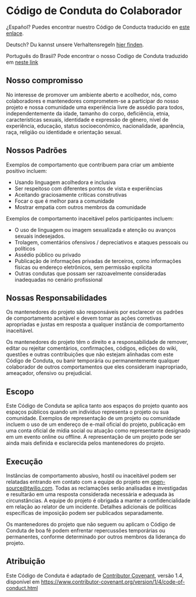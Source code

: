 # Código de Conduta do Colaborador

¿Español? Puedes encontrar nuestro Código de Conducta traducido en [este enlace](../../docs/es/CODE_OF_CONDUCT.md).

Deutsch? Du kannst unsere Verhaltensregeln [hier finden](../../docs/de/CODE_OF_CONDUCT.md).

Português do Brasil? Pode encontrar o nosso Codigo de Conduta traduzido em [neste link](../../docs/br/CODE_OF_CONDUCT.md)

## Nosso compromisso

No interesse de promover um ambiente aberto e acolhedor, nós, como
colaboradores e mantenedores comprometem-se a participar do nosso projeto e
nossa comunidade uma experiência livre de assédio para todos, independentemente 
da idade, tamanho do corpo, deficiência, etnia, características sexuais, 
identidade e expressão de gênero, nível de experiência, educação, 
status socioeconômico, nacionalidade, aparência, raça, religião ou identidade e 
orientação sexual.

## Nossos Padrões

Exemplos de comportamento que contribuem para criar um ambiente positivo 
incluem:

- Usando linguagem acolhedora e inclusiva
- Ser respeitoso com diferentes pontos de vista e experiências
- Aceitando graciosamente críticas construtivas
- Focar o que é melhor para a comunidade
- Mostrar empatia com outros membros da comunidade

Exemplos de comportamento inaceitável pelos participantes incluem:

- O uso de linguagem ou imagem sexualizada e atenção ou avanços sexuais 
indesejados.
- Trolagem, comentários ofensivos / depreciativos e ataques pessoais ou 
políticos
- Assédio público ou privado
- Publicação de informações privadas de terceiros, como informações físicas ou 
endereço eletrônicos, sem permissão explícita
- Outras condutas que possam ser razoavelmente consideradas inadequadas no 
cenário profissional

## Nossas Responsabilidades

Os mantenedores do projeto são responsáveis por esclarecer os padrões de 
comportamento aceitável e devem tomar as ações corretivas apropriadas e justas 
em resposta a qualquer instância de comportamento inaceitável.

Os mantenedores do projeto têm o direito e a responsabilidade de remover, editar 
ou rejeitar comentários, confirmações, códigos, edições do wiki, questões e 
outras contribuições que não estejam alinhadas com este Código de Conduta, ou 
banir temporária ou permanentemente qualquer colaborador de outros 
comportamentos que eles consideram inapropriado, ameaçador, ofensivo ou 
prejudicial.

## Escopo

Este Código de Conduta se aplica tanto aos espaços do projeto quanto aos espaços 
públicos quando um indivíduo representa o projeto ou sua comunidade. Exemplos de 
representação de um projeto ou comunidade incluem o uso de um endereço de e-mail 
oficial do projeto, publicação em uma conta oficial de mídia social ou atuação 
como representante designado em um evento online ou offline. A representação de 
um projeto pode ser ainda mais definida e esclarecida pelos mantenedores do 
projeto.

## Execução

Instâncias de comportamento abusivo, hostil ou inaceitável podem ser relatadas 
entrando em contato com a equipe do projeto em open-source@twilio.com. Todas as 
reclamações serão analisadas e investigadas e resultarão em uma resposta 
considerada necessária e adequada às circunstâncias. A equipe do projeto é 
obrigada a manter a confidencialidade em relação ao relator de um incidente.
Detalhes adicionais de políticas específicas de imposição podem ser publicados 
separadamente.

Os mantenedores do projeto que não seguem ou aplicam o Código de Conduta de boa 
fé podem enfrentar repercussões temporárias ou permanentes, conforme determinado 
por outros membros da liderança do projeto.

## Atribuição

Este Código de Conduta é adaptado de [Contributor Covenant][página inicial], 
versão 1.4, disponível em https://www.contributor-covenant.org/version/1/4/code-of-conduct.html

[página inicial]: https://www.contributor-covenant.org
